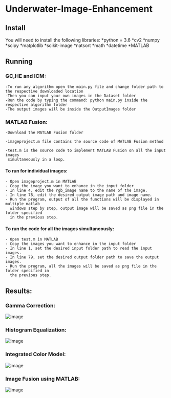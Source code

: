 # Underwater-Image-Enhancement

## Install

   You will need to install the following libraries:
    *python = 3.6
    *cv2
    *numpy
    *scipy
    *matplotlib
    *scikit-image
    *natsort
    *math
    *datetime
    *MATLAB

## Running

### GC,HE and ICM:

    -To run any algorithm open the main.py file and change folder path to the respective downloaded location
    -Then you can input your own images in the Dataset folder
    -Run the code by typing the command: python main.py inside the respective algorithm folder
    -The output images will be inside the OutputImages folder

### MATLAB Fusion:

    -Download the MATLAB Fusion folder

    -imageproject.m file contains the source code of MATLAB Fusion method

    -test.m is the source code to implement MATLAB Fusion on all the input images
     simultaneously in a loop.

#### To run for individual images:

    - Open imageproject.m in MATLAB
    - Copy the image you want to enhance in the input folder
    - In line 4, edit the rgb_image name to the name of the image.
    - In line 78, edit the desired output image path and image name.
    - Run the program, output of all the functions will be displayed in multiple matlab
      windows step by step, output image will be saved as png file in the folder specified
      in the previous step.

#### To run the code for all the images simultaneously:

    - Open test.m in MATLAB
    - Copy the images you want to enhance in the input folder
    - In line 1, set the desired input folder path to read the input images.
    - In line 79, set the desired output folder path to save the output images.
    - Run the program, all the images will be saved as png file in the folder specified in
      the previous step.
      
 ## Results:
 
 ### Gamma Correction: 

 ![image](https://user-images.githubusercontent.com/60934824/147821419-cdbbef89-f553-4d5a-8a56-d9354baa7287.png)

 ### Histogram Equalization: 
 
 ![image](https://user-images.githubusercontent.com/60934824/147821466-b6dcb958-2acf-4022-a324-b3c5310197f9.png)
 
 ### Integrated Color Model: 
 
 ![image](https://user-images.githubusercontent.com/60934824/147821482-720e21b5-9711-40f1-b53d-6adfa237e7ac.png)
 
 ### Image Fusion using MATLAB:
 
![image](https://user-images.githubusercontent.com/60934824/147821518-c20e3e7b-6c00-47f4-b86f-5ae0bafcb702.png)



